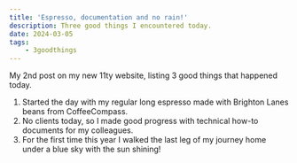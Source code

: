 ```yaml
---
title: 'Espresso, documentation and no rain!'
description: Three good things I encountered today.
date: 2024-03-05
tags: 
    - 3goodthings
---
```


My 2nd post on my new 11ty website, listing 3 good things that happened today.

1. Started the day with my regular long espresso made with Brighton Lanes beans from CoffeeCompass.
2. No clients today, so I made good progress with technical how-to documents for my colleagues.
3. For the first time this year I walked the last leg of my journey home under a blue sky with the sun shining!